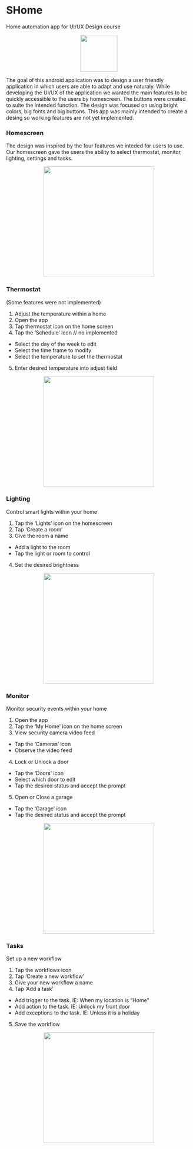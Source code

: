 # SHome
Home automation app for UI/UX Design course

<p align="center">
  <img src="https://user-images.githubusercontent.com/19144547/40451044-f3e3a1aa-5ea2-11e8-8eeb-d78312e95b8d.png" width="100"/>
</p>

The goal of this android application was to design a user friendly application in which users are able to adapt and use naturaly.
While developing the UI/UX of the application we wanted the main features to be quickly accessible to the users by homescreen. The buttons 
were created to suite the intended function. The design was focused on using bright colors, big fonts and big buttons. This app was mainly intended to create a desing so working features are not yet implemented. 

### Homescreen
The design was inspired by the four features we inteded for users to use. Our homescreen gave the users 
the ability to select thermostat, monitor, lighting, settings and tasks. 

<p align="center">
  <img src="https://user-images.githubusercontent.com/19144547/40449656-c7fcef28-5e9e-11e8-8b4b-85e6e7890aa5.png" width="300"/>
</p>

### Thermostat
(Some features were not implemented)
1. Adjust the temperature within a home
2. Open the app
3. Tap thermostat icon on the home screen
4. Tap the ‘Schedule’ Icon // no implemented
* Select the day of the week to edit
* Select the time frame to modify
* Select the temperature to set the thermostat
5. Enter desired temperature into adjust field


<p align="center">
  <img src="https://user-images.githubusercontent.com/19144547/40450013-f5b02362-5e9f-11e8-83c8-a1d2b6a0ca45.png" width="300"/>
</p>

### Lighting

Control smart lights within your home
1. Tap the ‘Lights’ icon on the homescreen
2. Tap ‘Create a room’
3. Give the room a name
* Add a light to the room
* Tap the light or room to control
4. Set the desired brightness 


<p align="center">
  <img src="https://user-images.githubusercontent.com/19144547/40450292-d817d984-5ea0-11e8-8460-bf2943a0d383.png" width="300"/>
</p>

### Monitor

Monitor security events within your home
1. Open the app
2. Tap the ‘My Home’ icon on the home screen
3. View security camera video feed
* Tap the ‘Cameras’ icon
* Observe the video feed
4. Lock or Unlock a door
* Tap the ‘Doors’ icon
* Select which door to edit
* Tap the desired status and accept the prompt
5. Open or Close a garage
* Tap the ‘Garage’ icon
* Tap the desired status and accept the prompt


<p align="center">
  <img src="https://user-images.githubusercontent.com/19144547/40450366-0dc24aba-5ea1-11e8-9db7-0ec5dd93b765.png" width="300"/>
</p>

### Tasks

Set up a new workflow
1. Tap the workflows icon
2. Tap ‘Create a new workflow’
3. Give your new workflow a name
4. Tap ‘Add a task’
* Add trigger to the task. IE: When my location is “Home”
* Add action to the task. IE: Unlock my front door
* Add exceptions to the task. IE: Unless it is a holiday
5. Save the workflow


<p align="center">
  <img src="https://user-images.githubusercontent.com/19144547/40450627-d9091122-5ea1-11e8-8c78-e18ede14dcbb.png" width="300"/>
</p>

